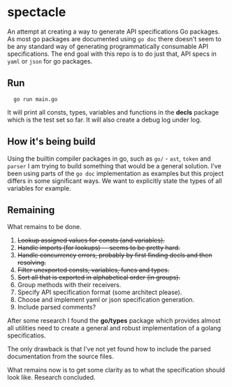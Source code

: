 # spectacle
An attempt at creating a way to generate API specifications Go packages. As most go packages are documented using `go doc` there doesn't seem to be any standard way of generating programmatically consumable API specifications. The end goal with this repo is to do just that, API specs in `yaml` or `json` for go packages.

## Run

```
  go run main.go
```
It will print all consts, types, variables and functions in the **decls** package which is the test set so far.
It will also create a debug log under log.

## How it's being build

Using the builtin compiler packages in go, such as `go/` - `ast`, `token` and `parser` I am trying to build something that would be a general solution. I've been using parts of the `go doc` implementation as examples but this project differs in some significant ways. We want to explicitly state the types of all variables for example.

## Remaining

What remains to be done.

  1. ~~Lookup assigned values for consts (and variables).~~
  2. ~~Handle imports (for lookups) -- seems to be pretty hard.~~
  3. ~~Handle concurrency errors, probably by first finding decls and then resolving.~~
  4. ~~Filter unexported consts, variables, funcs and types.~~
  5. ~~Sort all that is exported in alphabetical order (in groups).~~
  6. Group methods with their receivers.
  7. Specify API specification format (some architect please).
  8. Choose and implement yaml or json specification generation.
  9. Include parsed comments?

After some research I found the **go/types** package which provides almost all utilities need to create
a general and robust implementation of a golang specificatios.

The only drawback is that I've not yet found how to include the parsed documentation from the source files.

What remains now is to get some clarity as to what the specification should look like. Research concluded.
